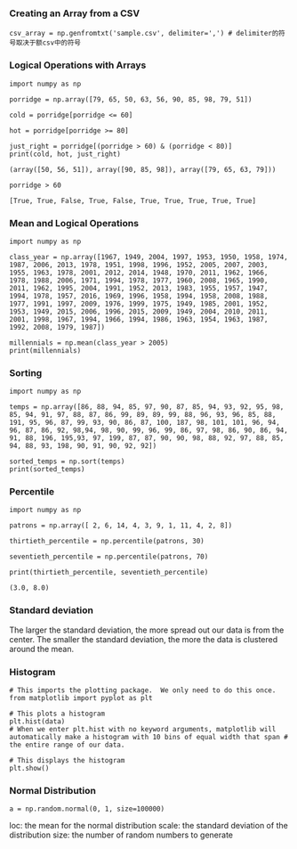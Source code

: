 ### Creating an Array from a CSV
```
csv_array = np.genfromtxt('sample.csv', delimiter=',') # delimiter的符号取决于额csv中的符号
```
### Logical Operations with Arrays
```
import numpy as np

porridge = np.array([79, 65, 50, 63, 56, 90, 85, 98, 79, 51])

cold = porridge[porridge <= 60]

hot = porridge[porridge >= 80]

just_right = porridge[(porridge > 60) & (porridge < 80)]
print(cold, hot, just_right)
```
```
(array([50, 56, 51]), array([90, 85, 98]), array([79, 65, 63, 79]))
```
```
porridge > 60
```
```
[True, True, False, True, False, True, True, True, True, True]
```

### Mean and Logical Operations
```
import numpy as np

class_year = np.array([1967, 1949, 2004, 1997, 1953, 1950, 1958, 1974, 1987, 2006, 2013, 1978, 1951, 1998, 1996, 1952, 2005, 2007, 2003, 1955, 1963, 1978, 2001, 2012, 2014, 1948, 1970, 2011, 1962, 1966, 1978, 1988, 2006, 1971, 1994, 1978, 1977, 1960, 2008, 1965, 1990, 2011, 1962, 1995, 2004, 1991, 1952, 2013, 1983, 1955, 1957, 1947, 1994, 1978, 1957, 2016, 1969, 1996, 1958, 1994, 1958, 2008, 1988, 1977, 1991, 1997, 2009, 1976, 1999, 1975, 1949, 1985, 2001, 1952, 1953, 1949, 2015, 2006, 1996, 2015, 2009, 1949, 2004, 2010, 2011, 2001, 1998, 1967, 1994, 1966, 1994, 1986, 1963, 1954, 1963, 1987, 1992, 2008, 1979, 1987])

millennials = np.mean(class_year > 2005)
print(millennials)
```

### Sorting
```
import numpy as np

temps = np.array([86, 88, 94, 85, 97, 90, 87, 85, 94, 93, 92, 95, 98, 85, 94, 91, 97, 88, 87, 86, 99, 89, 89, 99, 88, 96, 93, 96, 85, 88, 191, 95, 96, 87, 99, 93, 90, 86, 87, 100, 187, 98, 101, 101, 96, 94, 96, 87, 86, 92, 98,94, 98, 90, 99, 96, 99, 86, 97, 98, 86, 90, 86, 94, 91, 88, 196, 195,93, 97, 199, 87, 87, 90, 90, 98, 88, 92, 97, 88, 85, 94, 88, 93, 198, 90, 91, 90, 92, 92])

sorted_temps = np.sort(temps)
print(sorted_temps)
```

### Percentile
```
import numpy as np

patrons = np.array([ 2, 6, 14, 4, 3, 9, 1, 11, 4, 2, 8])

thirtieth_percentile = np.percentile(patrons, 30)

seventieth_percentile = np.percentile(patrons, 70)

print(thirtieth_percentile, seventieth_percentile)
```
```
(3.0, 8.0)
```

### Standard deviation
The larger the standard deviation, the more spread out our data is from the center. The smaller the standard deviation, the more the data is clustered around the mean.

### Histogram
```
# This imports the plotting package.  We only need to do this once.
from matplotlib import pyplot as plt 

# This plots a histogram
plt.hist(data) 
# When we enter plt.hist with no keyword arguments, matplotlib will automatically make a histogram with 10 bins of equal width that span # the entire range of our data.

# This displays the histogram
plt.show()
```
 ### Normal Distribution
 ```
 a = np.random.normal(0, 1, size=100000)
 ```
loc: the mean for the normal distribution
scale: the standard deviation of the distribution
size: the number of random numbers to generate
